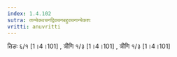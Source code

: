 ```yaml
---
index: 1.4.102
sutra: तान्येकवचनद्विवचनबहुवचनान्येकशः
vritti: anuvritti
---
```


तिङः ६/१ [1।4।101] , त्रीणि १/३ [1।4।101] , त्रीणि १/३ [1।4।101]
